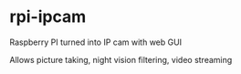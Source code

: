 # rpi-ipcam

Raspberry PI turned into IP cam with web GUI

Allows picture taking, night vision filtering, video streaming

